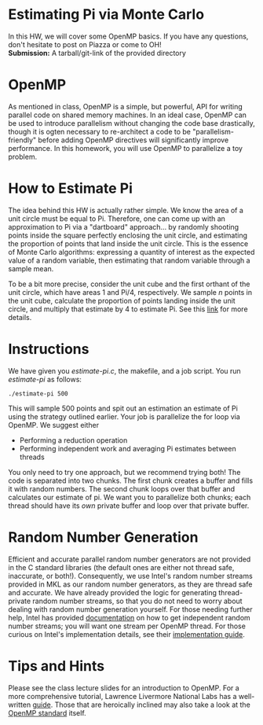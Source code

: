 # Estimating Pi via Monte Carlo

In this HW, we will cover some OpenMP basics. If you have any
questions, don't hesitate to post on Piazza or come to OH!  
**Submission:** A tarball/git-link of the provided directory

# OpenMP

As mentioned in class, OpenMP is a simple, but powerful, API for
writing parallel code on shared memory machines.  In an ideal case,
OpenMP can be used to introduce parallelism without changing the code
base drastically, though it is ogten necessary to re-architect a
code to be "parallelism-friendly" before adding OpenMP directives will
significantly improve performance.  In this homework, you will use
OpenMP to parallelize a toy problem.

# How to Estimate Pi

The idea behind this HW is actually rather simple. We know the area of
a unit circle must be equal to Pi. Therefore, one can come up with an
approximation to Pi via a "dartboard" approach... by randomly shooting
points inside the square perfectly enclosing the unit circle, and
estimating the proportion of points that land inside the unit
circle. This is the essence of Monte Carlo algorithms:
expressing a quantity of interest as the expected value of a random
variable, then estimating that random variable through a sample mean.

To be a bit more precise, consider the unit cube and the first orthant
of the unit circle, which have areas 1 and Pi/4, respectively. We
sample *n* points in the unit cube, calculate the proportion of points
landing inside the unit circle, and multiply that estimate by 4 to
estimate Pi. 
See this [link](http://mathfaculty.fullerton.edu/mathews/n2003/montecarlopimod.html) for more details.

# Instructions

We have given you *estimate-pi.c*, the makefile, and a job script. You
run *estimate-pi* as follows:

```
./estimate-pi 500
```

This will sample 500 points and spit out an estimation an estimate of
Pi using the strategy outlined earlier. Your job is parallelize the
for loop via OpenMP. We suggest either

* Performing a reduction operation
* Performing independent work and averaging Pi estimates between threads

You only need to try one approach, but we recommend trying both! The code is separated 
into two chunks. The first chunk creates a buffer and fills it with random numbers. 
The second chunk loops over that buffer and calculates our estimate of pi. We want 
you to parallelize both chunks; each thread should have its *own* private buffer 
and loop over that private buffer. 

# Random Number Generation

Efficient and accurate parallel random number generators are not provided in the C 
standard libraries (the default ones are either not thread safe, inaccurate, or both!). 
Consequently, we use Intel's random number streams provided in MKL as our random number 
generators, as they are thread safe and accurate. We have already provided the logic 
for generating thread-private random number streams, so that you do not need to worry 
about dealing with random number generation yourself. For those needing further help, 
Intel has provided [documentation](https://software.intel.com/en-us/node/590372) on
how to get independent random number streams; you will want one stream per OpenMP thread. 
For those curious on Intel's implementation details, see their 
[implementation guide](https://software.intel.com/en-us/articles/intel-digital-random-number-generator-drng-software-implementation-guide).


# Tips and Hints

Please see the class lecture slides for an introduction to OpenMP. For
a more comprehensive tutorial, Lawrence Livermore National Labs has a
well-written [guide].  Those that are heroically inclined may also
take a look at the [OpenMP standard] itself.

[guide]: https://computing.llnl.gov/tutorials/openMP/
[OpenMP Standard]: http://www.openmp.org/wp-content/uploads/openmp-4.5.pdf
